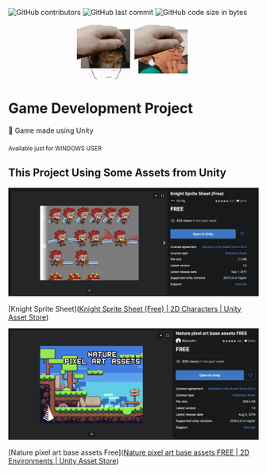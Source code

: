 ![GitHub contributors](https://img.shields.io/github/contributors/Francis-Dwiputra-A/Finals)
![GitHub last commit](https://img.shields.io/github/last-commit/Francis-Dwiputra-A/Finals)
![GitHub code size in bytes](https://img.shields.io/github/languages/code-size/Francis-Dwiputra-A/Finals)

<p align = "center"> <img src = "static/sad.gif"> <img src = "static/test 1.gif"></p>

# Game Development Project

🤔 Game made using Unity

<sub> Available just for WINDOWS USER </sub>

## This Project Using Some Assets from Unity

<img title="" src="static/Knight.png" alt="">

[Knight Sprite Sheet]([Knight Sprite Sheet (Free) | 2D Characters | Unity Asset Store](https://assetstore.unity.com/packages/2d/characters/knight-sprite-sheet-free-93897#description))

<img title="" src="static/Nature.png" alt="">

[Nature pixel art base assets Free]([Nature pixel art base assets FREE | 2D Environments | Unity Asset Store](https://assetstore.unity.com/packages/2d/environments/nature-pixel-art-base-assets-free-151370#description))


